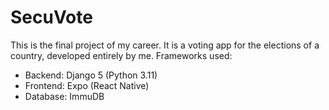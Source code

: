 # SecuVote
This is the final project of my career.
It is a voting app for the elections of a country, developed entirely by me.
Frameworks used:
- Backend: Django 5 (Python 3.11)
- Frontend: Expo (React Native)
- Database: ImmuDB
